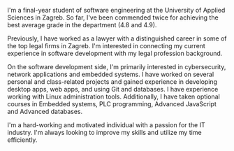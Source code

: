 I'm a final-year student of software engineering at the University of Applied Sciences in Zagreb. So far, I've been commended twice for achieving the best average grade in the department (4.8 and 4.9).

Previously, I have worked as a lawyer with a distinguished career in some of the top legal firms in Zagreb. I'm interested in connecting my current experience in software development with my legal profession background.

On the software development side, I'm primarily interested in cybersecurity, network applications and embedded systems. I have worked on several personal and class-related projects and gained experience in developing desktop apps, web apps, and using Git and databases. I have experience working with Linux administration tools. Additionally, I have taken optional courses in Embedded systems, PLC programming, Advanced JavaScript and Advanced databases.

I'm a hard-working and motivated individual with a passion for the IT industry. I'm always looking to improve my skills and utilize my time efficiently.
